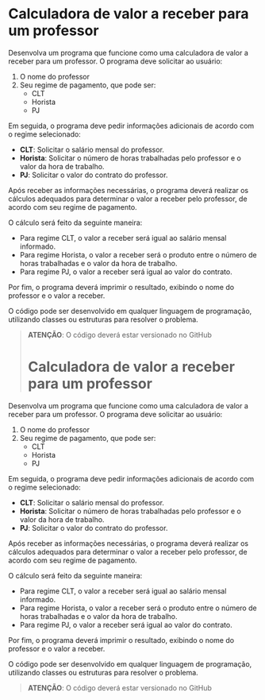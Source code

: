 # Calculadora de valor a receber para um professor

Desenvolva um programa que funcione como uma calculadora de valor a receber para um professor. O programa deve solicitar ao usuário:

1. O nome do professor
2. Seu regime de pagamento, que pode ser:
    - CLT
    - Horista
    - PJ

Em seguida, o programa deve pedir informações adicionais de acordo com o regime selecionado:

- **CLT**: Solicitar o salário mensal do professor.
- **Horista**: Solicitar o número de horas trabalhadas pelo professor e o valor da hora de trabalho.
- **PJ**: Solicitar o valor do contrato do professor.

Após receber as informações necessárias, o programa deverá realizar os cálculos adequados para determinar o valor a receber pelo professor, de acordo com seu regime de pagamento.

O cálculo será feito da seguinte maneira:

- Para regime CLT, o valor a receber será igual ao salário mensal informado.
- Para regime Horista, o valor a receber será o produto entre o número de horas trabalhadas e o valor da hora de trabalho.
- Para regime PJ, o valor a receber será igual ao valor do contrato.

Por fim, o programa deverá imprimir o resultado, exibindo o nome do professor e o valor a receber.

O código pode ser desenvolvido em qualquer linguagem de programação, utilizando classes ou estruturas para resolver o problema.

> **ATENÇÃO**: O código deverá estar versionado no GitHub
>
> # Calculadora de valor a receber para um professor

Desenvolva um programa que funcione como uma calculadora de valor a receber para um professor. O programa deve solicitar ao usuário:

1. O nome do professor
2. Seu regime de pagamento, que pode ser:
    - CLT
    - Horista
    - PJ

Em seguida, o programa deve pedir informações adicionais de acordo com o regime selecionado:

- **CLT**: Solicitar o salário mensal do professor.
- **Horista**: Solicitar o número de horas trabalhadas pelo professor e o valor da hora de trabalho.
- **PJ**: Solicitar o valor do contrato do professor.

Após receber as informações necessárias, o programa deverá realizar os cálculos adequados para determinar o valor a receber pelo professor, de acordo com seu regime de pagamento.

O cálculo será feito da seguinte maneira:

- Para regime CLT, o valor a receber será igual ao salário mensal informado.
- Para regime Horista, o valor a receber será o produto entre o número de horas trabalhadas e o valor da hora de trabalho.
- Para regime PJ, o valor a receber será igual ao valor do contrato.

Por fim, o programa deverá imprimir o resultado, exibindo o nome do professor e o valor a receber.



O código pode ser desenvolvido em qualquer linguagem de programação, utilizando classes ou estruturas para resolver o problema.

> **ATENÇÃO**: O código deverá estar versionado no GitHub

